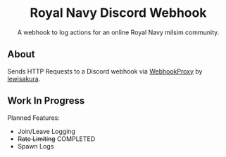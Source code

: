 <h1 align="center">
  Royal Navy Discord Webhook
</h1>

<div align="center">
  A webhook to log actions for an online Royal Navy milsim community.
</div>

## About

Sends HTTP Requests to a Discord webhook via [WebhookProxy](https://webhook.lewisakura.moe/) by [lewisakura](https://lewisakura.moe/). 

## Work In Progress

Planned Features:

<ul>
  <li>Join/Leave Logging</li>
  <li><s>Rate Limiting</s> COMPLETED</li>
  <li>Spawn Logs</li>
</ul>
